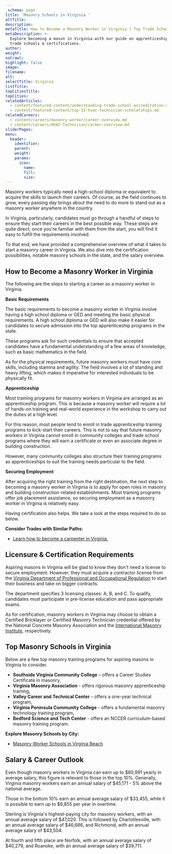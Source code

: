 ```yaml
---
_schema: page
title: 'Masonry Schools in Virginia '
altTitle:
description:
metaTitle: How to Become a Masonry Worker in Virginia | Top Trade Schools
metaDescription: >-
  Explore becoming a mason in Virginia with our guide on apprenticeships, top
  trade schools & certifications.
author:
weight:
noCrawl:
highlight: false
image:
filename:
alt:
selectTitle: Virginia
listTitle:
topCitiesTitle:
topCities:
relatedArticles:
  - content/featured-content/understanding-trade-school-accreditation.md
  - content/featured-content/top-15-hvac-technician-scholarships.md
relatedCareers:
  - content/careers/masonry-worker/career-overview.md
  - content/careers/HVAC-Technician/career-overview.md
sliderPages:
menu:
  header:
    identifier:
    parent:
    weight:
    params:
      icon:
        name:
        fill:
        size:
---
```

Masonry workers typically need a high-school diploma or equivalent to acquire the skills to launch their careers. Of course, as the field continues to grow, every passing day brings about the need to do more to stand out as a masonry worker anywhere in the country.

In Virginia, particularly, candidates must go through a handful of steps to ensure they start their careers in the best possible way. These steps are quite direct; once you're familiar with them from the start, you will find it easy to fulfill the requirements involved.

To that end, we have provided a comprehensive overview of what it takes to start a masonry career in Virginia. We also dive into the certification possibilities, notable masonry schools in the state, and the salary overview.

## **How to Become a Masonry Worker in Virginia**

The following are the steps to starting a career as a masonry worker in Virginia.

**Basic Requirements**

The basic requirements to become a masonry worker in Virginia involve having a high school diploma or GED and meeting the basic physical requirements. A high school diploma or GED will also make it easier for candidates to secure admission into the top apprenticeship programs in the state.

These programs ask for such credentials to ensure that accepted candidates have a fundamental understanding of a few areas of knowledge, such as basic mathematics in the field.

As for the physical requirements, future masonry workers must have core skills, including stamina and agility. The field involves a lot of standing and heavy lifting, which makes it imperative for interested individuals to be physically fit.

**Apprenticeship**

Most training programs for masonry workers in Virginia are arranged as an apprenticeship program. This is because a masonry worker will require a lot of hands-on training and real-world experience in the workshop to carry out the duties at a high level.

For this reason, most people tend to enroll in trade apprenticeship training programs to kick-start their careers. This is not to say that future masonry workers in Virginia cannot enroll in community colleges and trade school programs where they will earn a certificate or even an associate degree in building construction.

However, many community colleges also structure their training programs as apprenticeships to suit the training needs particular to the field.

**Securing Employment**

After acquiring the right training from the right destination, the next step to becoming a masonry worker in Virginia is to apply for open roles in masonry and building construction-related establishments. Most training programs offer job placement assistance, so securing employment as a masonry worker in Virginia is relatively easy.

Having certification also helps. We take a look at the steps required to do so below.

**Consider Trades with Similar Paths:**

* [Learn how to become a carpenter in Virginia.](https://toptradeschools.com/near-you/carpenter/virginia/)

## **Licensure & Certification Requirements**

Aspiring masons in Virginia will be glad to know they don't need a license to secure employment. However, they must acquire a contractor license from the [Virginia Department of Professional and Occupational Regulation](http://www.dpor.virginia.gov/node/6) to start their business and take on bigger contracts.

The department specifies 3 licensing classes: A, B, and C. To qualify, candidates must participate in pre-license education and pass appropriate exams.

As for certification, masonry workers in Virginia may choose to obtain a Certified Bricklayer or Certified Masonry Technician credential offered by the National Concrete Masonry Association and the [International Masonry Institute](https://imiweb.org/), respectively.

## **Top Masonry Schools in Virginia**

Below are a few top masonry training programs for aspiring masons in Virginia to consider.

* **Southside Virginia Community College** – offers a Career Studies Certificate in masonry,
* **Virginia Masonry Association** - offers rigorous masonry apprenticeship training,
* **Valley Career and Technical Center** - offers a one-year technical program,
* **Virginia Peninsula Community College** - offers a fundamental masonry technology training program,
* **Bedford Science and Tech Center** - offers an NCCER curriculum-based masonry training program.

**Explore Masonry Schools by City:**

* [Masonry Worker Schools in Virginia Beach](https://toptradeschools.com/near-you/masonry-worker/virginia/virginia-beach/)

## **Salary & Career Outlook**

Even though masonry workers in Virginia can earn up to $60,991 yearly in average salary, this figure is relevant to those in the top 10%. Generally, Virginia masonry workers earn an annual salary of $45,171 - 5% above the national average.

Those in the bottom 10% earn an annual average salary of $33,455, while it is possible to earn up to $6,855 per year in overtime.

Sterling is Virginia's highest-paying city for masonry workers, with an annual average salary of $47,020. This is followed by Charlottesville, with an annual average salary of $46,686, and Richmond, with an annual average salary of $43,504.

At fourth and fifth place are Norfolk, with an annual average salary of $40,279, and Roanoke, with an annual average salary of $39,711.